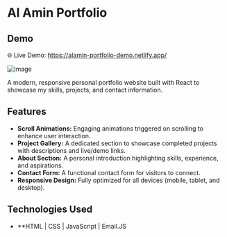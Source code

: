 # Al Amin Portfolio

## Demo
🌐 Live Demo: https://alamin-portfolio-demo.netlify.app/ 

![image](https://github.com/user-attachments/assets/1d50510a-d5a3-42d3-ae96-d371ec7cdebd)

A modern, responsive personal portfolio website built with React to showcase my skills, projects, and contact information.

## Features
- **Scroll Animations:** Engaging animations triggered on scrolling to enhance user interaction.
- **Project Gallery:** A dedicated section to showcase completed projects with descriptions and live/demo links.
- **About Section:** A personal introduction highlighting skills, experience, and aspirations.
- **Contact Form:** A functional contact form for visitors to connect.
- **Responsive Design:** Fully optimized for all devices (mobile, tablet, and desktop).

## Technologies Used
- **HTML | CSS | JavaScript | Email.JS


